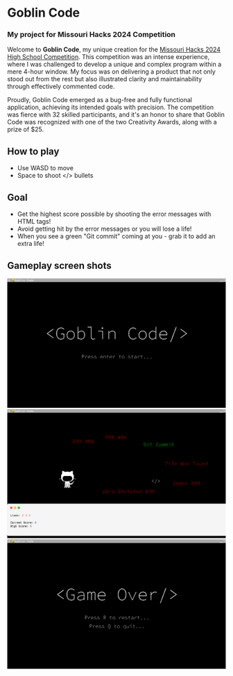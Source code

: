 # Goblin Code
### My project for Missouri Hacks 2024 Competition
Welcome to **Goblin Code**, my unique creation for the [Missouri Hacks 2024 High School Competition](https://github.com/user/repo/blob/branch/other_file.md). This competition was an intense experience, where I was challenged to develop a unique and complex program within a mere 4-hour window. My focus was on delivering a product that not only stood out from the rest but also illustrated clarity and maintainability through effectively commented code.

Proudly, Goblin Code emerged as a bug-free and fully functional application, achieving its intended goals with precision. The competition was fierce with 32 skilled participants, and it's an honor to share that Goblin Code was recognized with one of the two Creativity Awards, along with a prize of $25.

## How to play
* Use WASD to move
* Space to shoot </> bullets

## Goal
* Get the highest score possible by shooting the error messages with HTML tags!
* Avoid getting hit by the error messages or you will lose a life!
* When you see a green "Git commit" coming at you - grab it to add an extra life!

## Gameplay screen shots
![Goblin Code game start menu](gamestart-ss.png)
![Goblin Code game play screenshot](gameplay-ss.png)
![Goblin Code game over menu](gameover-ss.png)